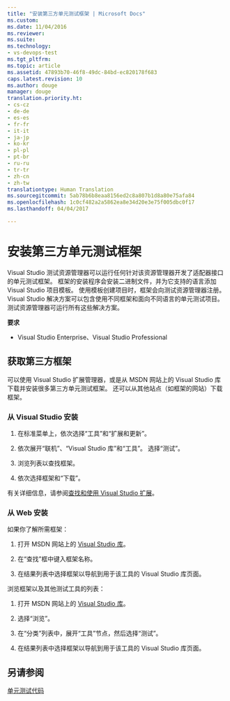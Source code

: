 ```yaml
---
title: "安装第三方单元测试框架 | Microsoft Docs"
ms.custom: 
ms.date: 11/04/2016
ms.reviewer: 
ms.suite: 
ms.technology:
- vs-devops-test
ms.tgt_pltfrm: 
ms.topic: article
ms.assetid: 47893b70-46f8-49dc-84bd-ec820178f683
caps.latest.revision: 10
ms.author: douge
manager: douge
translation.priority.ht:
- cs-cz
- de-de
- es-es
- fr-fr
- it-it
- ja-jp
- ko-kr
- pl-pl
- pt-br
- ru-ru
- tr-tr
- zh-cn
- zh-tw
translationtype: Human Translation
ms.sourcegitcommit: 5ab78b6b8eaa8156ed2c8a807b1d8a80e75afa84
ms.openlocfilehash: 1c0cf482a2a5862ea8e34d20e3e75f005dbc0f17
ms.lasthandoff: 04/04/2017

---
```

# <a name="install-third-party-unit-test-frameworks"></a>安装第三方单元测试框架
Visual Studio 测试资源管理器可以运行任何针对该资源管理器开发了适配器接口的单元测试框架。 框架的安装程序会安装二进制文件，并为它支持的语言添加 Visual Studio 项目模板。 使用模板创建项目时，框架会向测试资源管理器注册。 Visual Studio 解决方案可以包含使用不同框架和面向不同语言的单元测试项目。 测试资源管理器可运行所有这些解决方案。  
  
 **要求**  
  
-   Visual Studio Enterprise、Visual Studio Professional  
  
## <a name="acquiring-third-party-frameworks"></a>获取第三方框架  
 可以使用 Visual Studio 扩展管理器，或是从 MSDN 网站上的 Visual Studio 库下载并安装很多第三方单元测试框架。 还可以从其他站点（如框架的网站）下载框架。  
  
### <a name="installing-from-visual-studio"></a>从 Visual Studio 安装  
  
1.  在标准菜单上，依次选择“工具”和“扩展和更新”。  
  
2.  依次展开“联机”、“Visual Studio 库”和“工具”。 选择“测试”。  
  
3.  浏览列表以查找框架。  
  
4.  依次选择框架和“下载”。  
  
 有关详细信息，请参阅[查找和使用 Visual Studio 扩展](../ide/finding-and-using-visual-studio-extensions.md)。  
  
### <a name="installing-from-the-web"></a>从 Web 安装  
 如果你了解所需框架：  
  
1.  打开 MSDN 网站上的 [Visual Studio 库](http://go.microsoft.com/fwlink/?LinkId=236267)。  
  
2.  在“查找”框中键入框架名称。  
  
3.  在结果列表中选择框架以导航到用于该工具的 Visual Studio 库页面。  
  
 浏览框架以及其他测试工具的列表：  
  
1.  打开 MSDN 网站上的 [Visual Studio 库](http://go.microsoft.com/fwlink/?LinkId=236267)。  
  
2.  选择“浏览”。  
  
3.  在“分类”列表中，展开“工具”节点，然后选择“测试”。  
  
4.  在结果列表中选择框架以导航到用于该工具的 Visual Studio 库页面。  
  
## <a name="see-also"></a>另请参阅  
 [单元测试代码](../test/unit-test-your-code.md)

